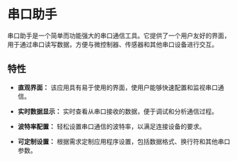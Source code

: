 # 串口助手

串口助手是一个简单而功能强大的串口通信工具。它提供了一个用户友好的界面，用于通过串口读写数据，方便与微控制器、传感器和其他串口设备进行交互。

## 特性

- **直观界面：** 该应用具有易于使用的界面，使用户能够快速配置和监视串口通信。

- **实时数据显示：** 实时查看从串口接收的数据，便于调试和分析通信过程。

- **波特率配置：** 轻松设置串口通信的波特率，以满足连接设备的要求。

- **可定制设置：** 根据需求定制应用程序设置，包括数据格式、换行符和其他串口参数。
